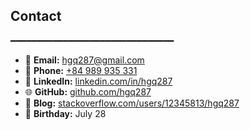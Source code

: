 ## Contact
━━━━━━━━━━━━━━━━━━━━━━━━━━━━━━━

- 📧 **Email:** [hgq287@gmail.com](mailto:hgq287@gmail.com)  
- 📱 **Phone:** [+84 989 935 331](tel:+84989935331)  
- 💼 **LinkedIn:** [linkedin.com/in/hgq287](https://linkedin.com/in/hgq287)  
- 🌐 **GitHub:** [github.com/hgq287](https://github.com/hgq287)  
- 📝 **Blog:** [stackoverflow.com/users/12345813/hgq287](https://stackoverflow.com/users/12345813/hgq287)  
- 🎂 **Birthday:** July 28

